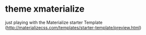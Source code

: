 # theme xmaterialize

just playing with the Materialize starter Template (http://materializecss.com/templates/starter-template/preview.html)
